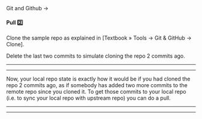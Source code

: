 <div id="path">Git and Github → </div>

<div id="title">

#### Pull :two:

</div>

<div id="body">

Clone the sample repo as explained in <trigger for="modal:clone-repository" trigger="click">[Textbook » Tools → Git & GitHub → Clone]</trigger>.

Delete the last two commits to simulate cloning the repo 2 commits ago.

<modal title="**Clone Repository**" id="modal:clone-repository">
  <include src="../clone/embed.md" boilerplate  />
</modal>

<tabs>
  <tab header="SourceTree">
    <include src="./sourcetree_1.md" />
  <hr></tab>
  <tab header="CLI">
    <include src="./cli_1.md" />
  <hr></tab>
</tabs>

Now, your local repo state is exactly how it would be if you had cloned the repo 2 commits ago, as if somebody has added two more commits to the remote repo since you cloned it. To get those commits to your local repo (i.e. to sync your local repo with upstream repo) you can do a pull.

<tabs>
  <tab header="SourceTree">
    <include src="./sourcetree_2.md" />
  <hr></tab>
  <tab header="CLI">
    <include src="./cli_2.md" />
  <hr></tab>
</tabs>

</div>

<div id="extras">
</div>